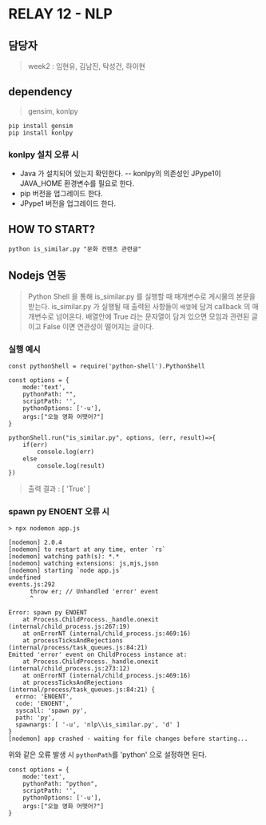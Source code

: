 # RELAY 12 - NLP

## 담당자

> week2 : 임현유, 김남진, 탁성건, 하이현

## dependency

> gensim, konlpy

```
pip install gensim
pip install konlpy
```

### konlpy 설치 오류 시
- Java 가 설치되어 있는지 확인한다.
-- konlpy의 의존성인 JPype1이 JAVA_HOME 환경변수를 필요로 한다.
- pip 버전을 업그레이드 한다.
- JPype1 버전을 업그레이드 한다. 

## HOW TO START?
```
python is_similar.py "문화 컨텐츠 관련글"
```

## Nodejs 연동
> Python Shell 을 통해 is_similar.py 를 실행할 때 매개변수로 게시물의 본문을 받는다.
> is_similar.py 가 실행될 때 출력된 사항들이 `배열`에 담겨 callback 의 매개변수로 넘어온다.
> 배열안에 True 라는 문자열이 담겨 있으면 모임과 관련된 글이고
> False 이면 연관성이 떨어지는 글이다.

### 실행 예시
```
const pythonShell = require('python-shell').PythonShell

const options = {
    mode:'text',
    pythonPath: "",
    scriptPath: '',
    pythonOptions: ['-u'],
    args:["오늘 영화 어땟어?"]
}

pythonShell.run("is_similar.py", options, (err, result)=>{
    if(err)
        console.log(err)
    else
        console.log(result)
})
```

> 출력 결과 : [ 'True' ]

### spawn py ENOENT 오류 시

```
> npx nodemon app.js

[nodemon] 2.0.4
[nodemon] to restart at any time, enter `rs`
[nodemon] watching path(s): *.*
[nodemon] watching extensions: js,mjs,json  
[nodemon] starting `node app.js`
undefined
events.js:292
      throw er; // Unhandled 'error' event
      ^

Error: spawn py ENOENT
    at Process.ChildProcess._handle.onexit (internal/child_process.js:267:19)
    at onErrorNT (internal/child_process.js:469:16)
    at processTicksAndRejections (internal/process/task_queues.js:84:21)
Emitted 'error' event on ChildProcess instance at:
    at Process.ChildProcess._handle.onexit (internal/child_process.js:273:12)
    at onErrorNT (internal/child_process.js:469:16)
    at processTicksAndRejections (internal/process/task_queues.js:84:21) {
  errno: 'ENOENT',
  code: 'ENOENT',
  syscall: 'spawn py',
  path: 'py',
  spawnargs: [ '-u', 'nlp\\is_similar.py', 'd' ]
}
[nodemon] app crashed - waiting for file changes before starting...
```

위와 같은 오류 발생 시 `pythonPath`를 'python' 으로 설정하면 된다.

```
const options = {
    mode:'text',
    pythonPath: "python",
    scriptPath: '',
    pythonOptions: ['-u'],
    args:["오늘 영화 어땟어?"]
}
```

